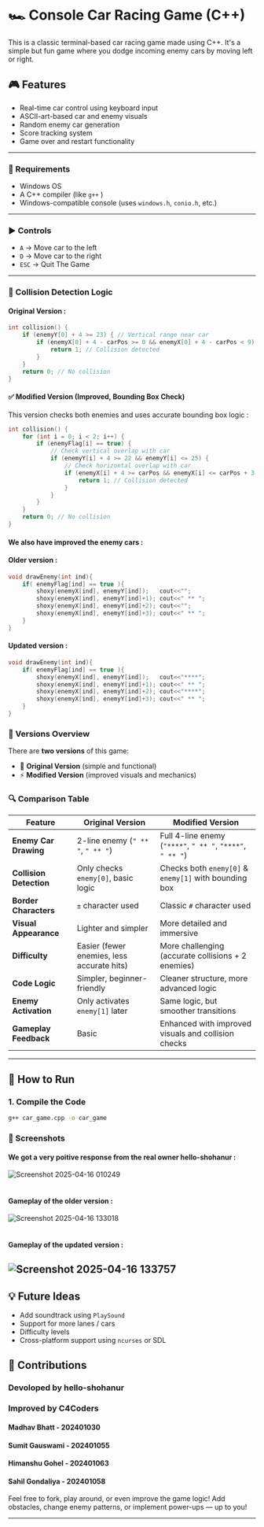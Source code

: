 # 🏎️ Console Car Racing Game (C++)

This is a classic terminal-based car racing game made using C++. It's a simple but fun game where you dodge incoming enemy cars by moving left or right.

## 🎮 Features

- Real-time car control using keyboard input
- ASCII-art-based car and enemy visuals
- Random enemy car generation
- Score tracking system
- Game over and restart functionality

---

### 🔧 Requirements

- Windows OS
- A C++ compiler (like `g++` )
- Windows-compatible console (uses `windows.h`, `conio.h`, etc.)

---

### ▶️ Controls

- `A` → Move car to the left  
- `D` → Move car to the right  
- `ESC` → Quit The Game

---
### 🧠 Collision Detection Logic

#### Original Version :

```cpp
int collision() {
    if (enemyY[0] + 4 >= 23) { // Vertical range near car
        if (enemyX[0] + 4 - carPos >= 0 && enemyX[0] + 4 - carPos < 9) {
            return 1; // Collision detected
        }
    }
    return 0; // No collision
}
```

#### ✅ Modified Version (Improved, Bounding Box Check)

This version checks both enemies and uses accurate bounding box logic :

```cpp
int collision() {
    for (int i = 0; i < 2; i++) {
        if (enemyFlag[i] == true) {
            // Check vertical overlap with car
            if (enemyY[i] + 4 >= 22 && enemyY[i] <= 25) {
                // Check horizontal overlap with car
                if (enemyX[i] + 4 >= carPos && enemyX[i] <= carPos + 3) {
                    return 1; // Collision detected
                }
            }
        }
    }
    return 0; // No collision
}

```
#### We also have improved the enemy cars :
#### Older version :
```cpp
void drawEnemy(int ind){
	if( enemyFlag[ind] == true ){
		shoxy(enemyX[ind], enemyY[ind]);   cout<<"";
		shoxy(enemyX[ind], enemyY[ind]+1); cout<<" ** ";
		shoxy(enemyX[ind], enemyY[ind]+2); cout<<"";
		shoxy(enemyX[ind], enemyY[ind]+3); cout<<" ** ";
	}
}
```
#### Updated version :
```cpp
void drawEnemy(int ind){
	if( enemyFlag[ind] == true ){
		shoxy(enemyX[ind], enemyY[ind]);   cout<<"****";
		shoxy(enemyX[ind], enemyY[ind]+1); cout<<" ** ";
		shoxy(enemyX[ind], enemyY[ind]+2); cout<<"****";
		shoxy(enemyX[ind], enemyY[ind]+3); cout<<" ** ";
	}
}
```


### 🔄 Versions Overview

There are **two versions** of this game:  
- 🎯 **Original Version** (simple and functional)  
- ⚡ **Modified Version** (improved visuals and mechanics)

### 🔍 Comparison Table

| Feature                     | Original Version                          | Modified Version                          |
|----------------------------|--------------------------------------------|--------------------------------------------|
| **Enemy Car Drawing**      | 2-line enemy (`" ** "`, `" ** "`)          | Full 4-line enemy (`"****"`, `" ** "`, `"****"`, `" ** "`) |
| **Collision Detection**    | Only checks `enemy[0]`, basic logic        | Checks both `enemy[0]` & `enemy[1]` with bounding box |
| **Border Characters**      | `±` character used                        | Classic `#` character used                 |
| **Visual Appearance**      | Lighter and simpler                       | More detailed and immersive                |
| **Difficulty**             | Easier (fewer enemies, less accurate hits)| More challenging (accurate collisions + 2 enemies) |
| **Code Logic**             | Simpler, beginner-friendly                | Cleaner structure, more advanced logic     |
| **Enemy Activation**       | Only activates `enemy[1]` later           | Same logic, but smoother transitions       |
| **Gameplay Feedback**      | Basic                                     | Enhanced with improved visuals and collision checks |

---

## 🚀 How to Run

### 1. Compile the Code

```bash
g++ car_game.cpp -o car_game
```

### 📸 Screenshots
#### We got a very poitive response from the real owner hello-shohanur :
![Screenshot 2025-04-16 010249](https://github.com/user-attachments/assets/0b5bb377-b5ab-491e-b73e-974e50170118)
<br> </br>
#### Gameplay of the older version :

![Screenshot 2025-04-16 133018](https://github.com/user-attachments/assets/73d54892-97aa-4914-b341-a5873d078a29)
<br> </br>
#### Gameplay of the updated version :
![Screenshot 2025-04-16 133757](https://github.com/user-attachments/assets/40f9fd08-ada9-43fa-a932-a1e0888a5cd8)
---



## 💡 Future Ideas

- Add soundtrack using `PlaySound`
- Support for more lanes / cars
- Difficulty levels
- Cross-platform support using `ncurses` or SDL


## 🤝 Contributions

### Devoloped by hello-shohanur

### Improved by C4Coders
#### Madhav Bhatt - 202401030
#### Sumit Gauswami - 202401055
#### Himanshu Gohel - 202401063
#### Sahil Gondaliya - 202401058

Feel free to fork, play around, or even improve the game logic! Add obstacles, change enemy patterns, or implement power-ups — up to you!

---
